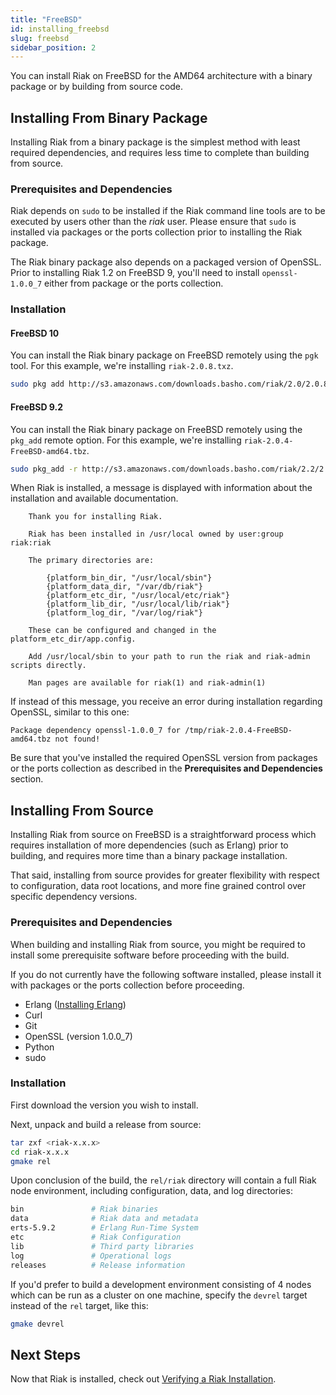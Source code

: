 ```yaml
---
title: "FreeBSD"
id: installing_freebsd
slug: freebsd
sidebar_position: 2
---
```


[install source erlang]: ../../setup/installing/source/erlang.md

[install verify]: ../../setup/installing/verify.md

You can install Riak on FreeBSD for the AMD64 architecture with a binary package or by building from source code.

## Installing From Binary Package

Installing Riak from a binary package is the simplest method with least required dependencies, and requires less time to complete than building from source.

### Prerequisites and Dependencies

Riak depends on `sudo` to be installed if the Riak command line tools are to be executed by users other than the *riak* user. Please ensure that `sudo` is installed via packages or the ports collection prior to installing the Riak package.

The Riak binary package also depends on a packaged version of OpenSSL. Prior to installing Riak 1.2 on FreeBSD 9, you'll need to install `openssl-1.0.0_7` either from package or the ports collection.

### Installation

#### FreeBSD 10

You can install the Riak binary package on FreeBSD remotely using the `pgk`
tool. For this example, we're installing `riak-2.0.8.txz`.

```bash
sudo pkg add http://s3.amazonaws.com/downloads.basho.com/riak/2.0/2.0.8/freebsd/10/riak-2.0.8.txz
```

#### FreeBSD 9.2

You can install the Riak binary package on FreeBSD remotely using the
`pkg_add` remote option. For this example, we're installing `riak-2.0.4-FreeBSD-amd64.tbz`.

```bash
sudo pkg_add -r http://s3.amazonaws.com/downloads.basho.com/riak/2.2/2.0.4/freebsd/9/riak-2.0.4-FreeBSD-amd64.tbz
```

When Riak is installed, a message is displayed with information about the installation and available documentation.

```
    Thank you for installing Riak.

    Riak has been installed in /usr/local owned by user:group riak:riak

    The primary directories are:

        {platform_bin_dir, "/usr/local/sbin"}
        {platform_data_dir, "/var/db/riak"}
        {platform_etc_dir, "/usr/local/etc/riak"}
        {platform_lib_dir, "/usr/local/lib/riak"}
        {platform_log_dir, "/var/log/riak"}

    These can be configured and changed in the platform_etc_dir/app.config.

    Add /usr/local/sbin to your path to run the riak and riak-admin scripts directly.

    Man pages are available for riak(1) and riak-admin(1)
```

If instead of this message, you receive an error during installation regarding OpenSSL, similar to this one:

`Package dependency openssl-1.0.0_7 for /tmp/riak-2.0.4-FreeBSD-amd64.tbz not found!`

Be sure that you've installed the required OpenSSL version from packages or the ports collection as described in the **Prerequisites and Dependencies** section.

## Installing From Source

Installing Riak from source on FreeBSD is a straightforward process which requires installation of more dependencies (such as Erlang) prior to building, and requires more time than a binary package installation.

That said, installing from source provides for greater flexibility with respect to configuration, data root locations, and more fine grained control over specific dependency versions.

### Prerequisites and Dependencies

When building and installing Riak from source, you might be required to install some prerequisite software before proceeding with the build.

If you do not currently have the following software installed, please install it with packages or the ports collection before proceeding.

* Erlang ([Installing Erlang][install source erlang])
* Curl
* Git
* OpenSSL (version 1.0.0_7)
* Python
* sudo

### Installation

First download the version you wish to install.

Next, unpack and build a release from source:

```bash
tar zxf <riak-x.x.x>
cd riak-x.x.x
gmake rel
```

Upon conclusion of the build, the `rel/riak` directory will contain a full Riak node environment, including configuration, data, and log directories:

```bash
bin               # Riak binaries
data              # Riak data and metadata
erts-5.9.2        # Erlang Run-Time System
etc               # Riak Configuration
lib               # Third party libraries
log               # Operational logs
releases          # Release information
```

If you'd prefer to build a development environment consisting of 4 nodes which can be run as a cluster on one machine, specify the `devrel` target instead of the `rel` target, like this:

```bash
gmake devrel
```

## Next Steps

Now that Riak is installed, check out [Verifying a Riak Installation][install verify].
